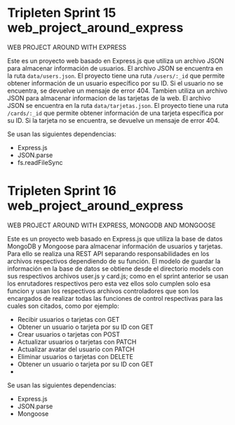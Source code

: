 # Tripleten Sprint 15 web_project_around_express

WEB PROJECT AROUND WITH EXPRESS

Este es un proyecto web basado en Express.js que utiliza un archivo JSON para almacenar información de usuarios. El archivo JSON se encuentra en la ruta `data/users.json`. El proyecto tiene una ruta `/users/:_id` que permite obtener información de un usuario específico por su ID. Si el usuario no se encuentra, se devuelve un mensaje de error 404.
Tambien utiliza un archivo JSON para almacenar informacion de las tarjetas de la web. El archivo JSON se encuentra en la ruta `data/tarjetas.json`. El proyecto tiene una ruta `/cards/:_id` que permite obtener información de una tarjeta específica por su ID. Si la tarjeta no se encuentra, se devuelve un mensaje de error 404.

Se usan las siguientes dependencias:
- Express.js
- JSON.parse
- fs.readFileSync

# Tripleten Sprint 16 web_project_around_express

WEB PROJECT AROUND WITH EXPRESS, MONGODB AND MONGOOSE

Este es un proyecto web basado en Express.js que utiliza la base de datos MongoDB y Mongoose para almacenar información de usuarios y tarjetas. Para ello se realiza una REST API separando responsabilidades en los archivos respectivos dependiendo de su función. El modelo de guardar la información en la base de datos se obtiene desde el directorio models con sus respectivos archivos user.js y card.js; como en el sprint anterior se usan los enrutadores respectivos pero esta vez ellos solo cumplen solo esa funcion y usan los respectivos archivos controladores que son los encargados de realizar todas las funciones de control respectivas para las cuales son citados, como por ejemplo:

- Recibir usuarios o tarjetas con GET
- Obtener un usuario o tarjeta por su ID con GET
- Crear usuarios o tarjetas con POST
- Actualizar usuarios o tarjetas con PATCH
- Actualizar avatar del usuario con PATCH
- Eliminar usuarios o tarjetas con DELETE
- Obtener un usuario o tarjeta por su ID con GET
- 
Se usan las siguientes dependencias:
- Express.js
- JSON.parse
- Mongoose
